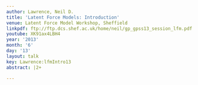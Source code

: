 ```yaml
---
author: Lawrence, Neil D.
title: 'Latent Force Models: Introduction'
venue: Latent Force Model Workshop, Sheffield
linkpdf: ftp://ftp.dcs.shef.ac.uk/home/neil/gp_gpss13_session_lfm.pdf
youtube: XK91ax4LBH4
year: '2013'
month: '6'
day: '13'
layout: talk
key: Lawrence:lfmIntro13
abstract: |2+

---
```

